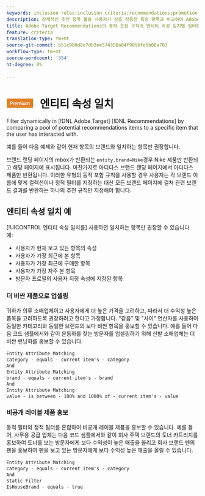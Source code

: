 ```yaml
---
keywords: inclusion rules;inclusion criteria;recommendations;promotion;promotions;dynamic filtering;dynamic;entity attribute matching
description: 잠재적인 추천 항목 풀을 사용자가 상호 작용한 특정 항목과 비교하여 Adobe Target Recommendations에서 동적으로 필터링합니다.
title: Adobe Target Recommendations의 동적 포함 규칙의 엔티티 속성 일치별 필터링
feature: criteria
translation-type: tm+mt
source-git-commit: b51c980d8e7db3ee574350a04f9056fe5b00a703
workflow-type: tm+mt
source-wordcount: '354'
ht-degree: 0%

---
```



# ![PREMIUM](/help/assets/premium.png) 엔티티 속성 일치

Filter dynamically in [!DNL Adobe Target] [!DNL Recommendations] by comparing a pool of potential recommendations items to a specific item that the user has interacted with.

예를 들어 다음 예제와 같이 현재 항목의 브랜드와 일치하는 항목만 권장합니다.

브랜드 랜딩 페이지의 mbox가 반환되는 `entity.brand=Nike`경우 Nike 제품만 반환되고 해당 페이지에 표시됩니다. 마찬가지로 아디다스 브랜드 랜딩 페이지에서 아디다스 제품만 반환됩니다. 이러한 유형의 동적 포함 규칙을 사용할 경우 사용자는 각 브랜드 이름에 맞게 컬렉션이나 정적 필터를 지정하는 대신 모든 브랜드 페이지에 걸쳐 관련 브랜드 결과를 반환하는 하나의 추천 규칙만 지정해야 합니다.

## 엔티티 속성 일치 예

[!UICONTROL 엔티티 속성 일치를] 사용하면 일치하는 항목만 권장할 수 있습니다. 예:

* 사용자가 현재 보고 있는 항목의 속성
* 사용자가 가장 최근에 본 항목
* 사용자가 가장 최근에 구매한 항목
* 사용자가 가장 자주 본 항목
* 방문자 프로필의 사용자 지정 속성에 저장된 항목

### 더 비싼 제품으로 업셀링

귀하가 의류 소매업체이고 사용자에게 더 높은 가격을 고려하고, 따라서 더 수익성 높은 품목을 고려하도록 권장하려고 한다고 가정합니다. &quot;같음&quot; 및 &quot;사이&quot; 연산자를 사용하여 동일한 카테고리와 동일한 브랜드의 보다 비싼 항목을 홍보할 수 있습니다. 예를 들어 다음 코드 샘플에서와 같이 운동화를 찾는 방문자를 업셀링하기 위해 신발 소매업체는 더 비싼 런닝화를 홍보할 수 있습니다.

```
Entity Attribute Matching
category - equals - current item's - category 
And 
Entity Attribute Matching
brand - equals - current item's - brand 
And 
Entity Attribute Matching
value - is between - 100% and 1000% of - current item's - value
```

### 비공개 레이블 제품 홍보

동적 필터와 정적 필터를 혼합하여 비공개 레이블 제품을 홍보할 수 있습니다. 예를 들어, 사무용 공급 업체는 다음 코드 샘플에서와 같이 회사 주택 브랜드의 토너 카트리지를 홍보하여 토너를 보는 방문자에게 보다 수익성이 높은 매출을 올리고 회사 브랜드 펜의 펜을 홍보하여 펜을 보고 있는 방문자에게 보다 수익성 높은 매출을 올릴 수 있습니다.

```
Entity Attribute Matching
category - equals - current item's - category 
And
Static Filter
IsHouseBrand - equals - true
```
